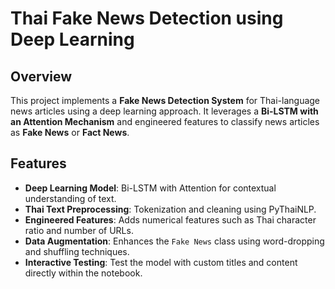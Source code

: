 # Thai Fake News Detection using Deep Learning

## Overview

This project implements a **Fake News Detection System** for Thai-language news articles using a deep learning approach. It leverages a **Bi-LSTM with an Attention Mechanism** and engineered features to classify news articles as **Fake News** or **Fact News**.

## Features

- **Deep Learning Model**: Bi-LSTM with Attention for contextual understanding of text.
- **Thai Text Preprocessing**: Tokenization and cleaning using PyThaiNLP.
- **Engineered Features**: Adds numerical features such as Thai character ratio and number of URLs.
- **Data Augmentation**: Enhances the `Fake News` class using word-dropping and shuffling techniques.
- **Interactive Testing**: Test the model with custom titles and content directly within the notebook.


